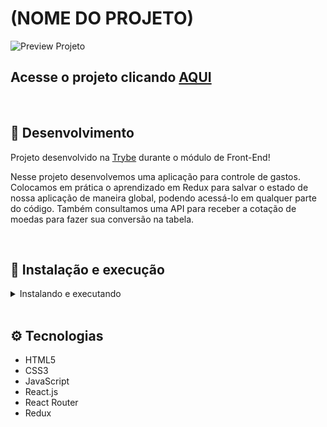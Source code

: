 # (NOME DO PROJETO)

![Preview Projeto](./imgs/preview.png)

## Acesse o projeto clicando <a href="">AQUI</a>

<br />

## 📡 Desenvolvimento

Projeto desenvolvido na <a href="https://betrybe.com/" target="_blank">Trybe</a> durante o módulo de Front-End!

Nesse projeto desenvolvemos uma aplicação para controle de gastos. Colocamos em prática o aprendizado em Redux para salvar o estado de nossa aplicação de maneira global, podendo acessá-lo em qualquer parte do código. Também consultamos uma API para receber a cotação de moedas para fazer sua conversão na tabela.

<br />

## 🚀 Instalação e execução

  <details>
    <summary>Instalando e executando</summary>
    <br />

### 1 - Clone o repositório:

```
git clone 
```

### 2 - Apos ter o repositório clonado em sua maquina, execute este comando para acessar a pasta do projeto:

```sh
cd wallet
```

### 3 - Dentro da pasta do projeto, execute o comando abaixo para instalar as dependências do projeto:

Caso utilize o npm:

```sh
npm install
```

Caso utilize o yarn:

```sh
yarn install
```

### 4 - Dentro da pasta do projeto, execute o comando abaixo para iniciar o servidor do projeto:

Caso utilize o npm:

```sh
npm start
```

Caso utilize o yarn:

```sh
yarn start
```

### 5 - Acesse a aplicação:

Abrindo na porta padrão que o React usa: <http://localhost:3000/> em seu navegador.

  </details>
<br />

## ⚙️ Tecnologias

* HTML5
* CSS3
* JavaScript
* React.js
* React Router
* Redux
